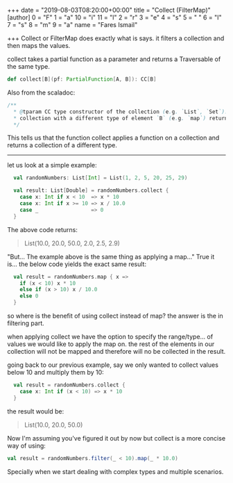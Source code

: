 +++
date = "2019-08-03T08:20:00+00:00"
title = "Collect (FilterMap)"
[author]
0 = "F"
1 = "a"
10 = "i"
11 = "l"
2 = "r"
3 = "e"
4 = "s"
5 = " "
6 = "I"
7 = "s"
8 = "m"
9 = "a"
name = "Fares Ismail"

+++
Collect or FilterMap does exactly what is says. it filters a collection and then maps the values.

collect takes a partial function as a parameter and returns a Traversable of the same type.

```scala 
def collect[B](pf: PartialFunction[A, B]): CC[B]
```
Also from the scaladoc: 

```scala
/**
  * @tparam CC type constructor of the collection (e.g. `List`, `Set`). Operations returning a 
  * collection with a different type of element `B` (e.g. `map`) return a `CC[B]`.
  */
```

This tells us that the function collect applies a function on a collection and returns a collection of a different type.

---

let us look at a simple example:

```scala
  val randomNumbers: List[Int] = List(1, 2, 5, 20, 25, 29)

  val result: List[Double] = randomNumbers.collect {
    case x: Int if x < 10  => x * 10
    case x: Int if x >= 10 => x / 10.0
    case _                 => 0
  }
```

The above code returns:
> List(10.0, 20.0, 50.0, 2.0, 2.5, 2.9)

"But... The example above is the same thing as applying a map..." True it is... the below code yields the exact same result:

```scala
  val result = randomNumbers.map { x =>
    if (x < 10) x * 10
    else if (x > 10) x / 10.0
    else 0
  }
```
so where is the benefit of using collect instead of map? the answer is the in filtering part.

when applying collect we have the option to specify the range/type... of values we would like to apply the map on. the rest of the elements in our collection will not be mapped and therefore will no be collected in the result.

going back to our previous example, say we only wanted to collect values below 10 and multiply them by 10:

```scala
  val result = randomNumbers.collect {
    case x: Int if (x < 10) => x * 10
  }
``` 
the result would be:
> List(10.0, 20.0, 50.0)

Now I'm assuming you've figured it out by now but collect is a more concise way of using:

```scala
val result = randomNumbers.filter(_ < 10).map(_ * 10.0)
```

Specially when we start dealing with complex types and multiple scenarios.